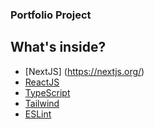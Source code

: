 ### Portfolio Project

## What's inside?

- [NextJS] (https://nextjs.org/)
- [ReactJS](https://reactjs.org)
- [TypeScript](https://www.typescriptlang.org)
- [Tailwind](https://tailwindcss.com/)
- [ESLint](https://eslint.org)
